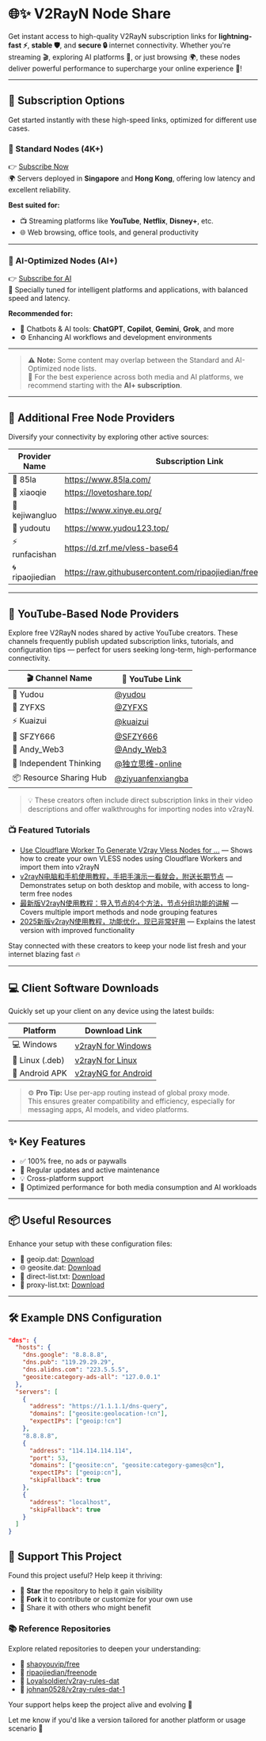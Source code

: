 # 🌐✨ V2RayN Node Share

Get instant access to high-quality V2RayN subscription links for **lightning-fast ⚡**, **stable 🛡️**, and **secure 🔒** internet connectivity. Whether you're streaming 🎬, exploring AI platforms 🤖, or just browsing 🌍, these nodes deliver powerful performance to supercharge your online experience 🚀!

---

## 🔗 Subscription Options

Get started instantly with these high-speed links, optimized for different use cases.

### 🔹 Standard Nodes (4K+)

👉 [Subscribe Now](https://raw.githubusercontent.com/DaBao-Lee/V2RayN-NodeShare/main/base64)  
🌍 Servers deployed in **Singapore** and **Hong Kong**, offering low latency and excellent reliability.

**Best suited for:**
- 📺 Streaming platforms like **YouTube**, **Netflix**, **Disney+**, etc.  
- 🌐 Web browsing, office tools, and general productivity

---

### 🤖 AI-Optimized Nodes (AI+)

👉 [Subscribe for AI](https://raw.githubusercontent.com/DaBao-Lee/V2RayN-NodeShare/main/base64-AI)  
🧠 Specially tuned for intelligent platforms and applications, with balanced speed and latency.

**Recommended for:**
- 💬 Chatbots & AI tools: **ChatGPT**, **Copilot**, **Gemini**, **Grok**, and more  
- ⚙️ Enhancing AI workflows and development environments

---

> ⚠️ **Note:** Some content may overlap between the Standard and AI-Optimized node lists.  
> 🧠 For the best experience across both media and AI platforms, we recommend starting with the **AI+ subscription**.

---

## 🌟 Additional Free Node Providers

Diversify your connectivity by exploring other active sources:

| Provider Name | Subscription Link |
|---------------|-------------------|
| 🎯 85la         | https://www.85la.com/ |
| 🐣 xiaoqie     | https://lovetoshare.top/ |
| 🧠 kejiwangluo | https://www.xinye.eu.org/ |
| 🐙 yudoutu      | https://www.yudou123.top/ |
| ⚡ runfacishan | https://d.zrf.me/vless-base64 |
| 🌀 ripaojiedian | https://raw.githubusercontent.com/ripaojiedian/freenode/main/sub |

---

## 🎥 YouTube-Based Node Providers

Explore free V2RayN nodes shared by active YouTube creators. These channels frequently publish updated subscription links, tutorials, and configuration tips — perfect for users seeking long-term, high-performance connectivity.

| 🎬 Channel Name             | 🔗 YouTube Link                              |
|----------------------------|----------------------------------------------|
| 🌊 Yudou                    | [@yudou](https://www.youtube.com/@yudou) |
| 🚀 ZYFXS                    | [@ZYFXS](https://www.youtube.com/@ZYFXS) |
| ⚡ Kuaizui                  | [@kuaizui](https://www.youtube.com/@kuaizui) |
| 🔐 SFZY666                 | [@SFZY666](https://www.youtube.com/@SFZY666) |
| 🧠 Andy_Web3               | [@Andy_Web3](https://www.youtube.com/@Andy_Web3) |
| 🧭 Independent Thinking     | [@独立思维-online](https://www.youtube.com/@独立思维-online) |
| 📦 Resource Sharing Hub     | [@ziyuanfenxiangba](https://www.youtube.com/@ziyuanfenxiangba) |

> 💡 These creators often include direct subscription links in their video descriptions and offer walkthroughs for importing nodes into v2rayN.

### 📺 Featured Tutorials

- [Use Cloudflare Worker To Generate V2ray Vless Nodes for ...](https://www.youtube.com/watch?v=OOwRoP_SWzk) — Shows how to create your own VLESS nodes using Cloudflare Workers and import them into v2rayN
- [v2rayN电脑和手机使用教程，手把手演示一看就会，附送长期节点](https://www.youtube.com/watch?v=F02YldyO6sk) — Demonstrates setup on both desktop and mobile, with access to long-term free nodes
- [最新版V2rayN使用教程：导入节点的4个方法，节点分组功能的讲解](https://www.youtube.com/watch?v=Axtc-pfua5w&pp=0gcJCfcAhR29_xXO) — Covers multiple import methods and node grouping features
- [2025新版v2rayN使用教程，功能优化，现已非常好用](https://www.youtube.com/watch?v=M0xbnQTPCCc) — Explains the latest version with improved functionality

Stay connected with these creators to keep your node list fresh and your internet blazing fast 🔥

---

## 💻 Client Software Downloads

Quickly set up your client on any device using the latest builds:

| Platform        | Download Link |
|-----------------|----------------|
| 💻 Windows       | [v2rayN for Windows](https://github.com/2dust/v2rayN/releases) |
| 🐧 Linux (.deb)  | [v2rayN for Linux](https://github.com/2dust/v2rayN/releases) |
| 📱 Android APK   | [v2rayNG for Android](https://github.com/2dust/v2rayNG/releases) |

> ⚙️ **Pro Tip:** Use per-app routing instead of global proxy mode.  
> This ensures greater compatibility and efficiency, especially for messaging apps, AI models, and video platforms.

---

## ✨ Key Features

- ✅ 100% free, no ads or paywalls  
- 🔄 Regular updates and active maintenance  
- 💡 Cross-platform support  
- 🚀 Optimized performance for both media consumption and AI workloads  

---

## 📦 Useful Resources

Enhance your setup with these configuration files:

- 📍 geoip.dat: [Download](https://github.com/Loyalsoldier/v2ray-rules-dat/releases/latest/download/geoip.dat)  
- 🌐 geosite.dat: [Download](https://github.com/Loyalsoldier/v2ray-rules-dat/releases/latest/download/geosite.dat)  
- 📃 direct-list.txt: [Download](https://raw.githubusercontent.com/Loyalsoldier/v2ray-rules-dat/release/direct-list.txt)  
- 🔐 proxy-list.txt: [Download](https://raw.githubusercontent.com/Loyalsoldier/v2ray-rules-dat/release/proxy-list.txt)

---

## 🛠 Example DNS Configuration

```json
"dns": {
  "hosts": {
    "dns.google": "8.8.8.8",
    "dns.pub": "119.29.29.29",
    "dns.alidns.com": "223.5.5.5",
    "geosite:category-ads-all": "127.0.0.1"
  },
  "servers": [
    {
      "address": "https://1.1.1.1/dns-query",
      "domains": ["geosite:geolocation-!cn"],
      "expectIPs": ["geoip:!cn"]
    },
    "8.8.8.8",
    {
      "address": "114.114.114.114",
      "port": 53,
      "domains": ["geosite:cn", "geosite:category-games@cn"],
      "expectIPs": ["geoip:cn"],
      "skipFallback": true
    },
    {
      "address": "localhost",
      "skipFallback": true
    }
  ]
}
```

## 🙌 Support This Project

Found this project useful? Help keep it thriving:

- 🌟 **Star** the repository to help it gain visibility  
- 🍴 **Fork** it to contribute or customize for your own use  
- 💬 Share it with others who might benefit

### 📚 Reference Repositories

Explore related repositories to deepen your understanding:

- 🔗 [shaoyouvip/free](https://github.com/shaoyouvip/free)
- 🔗 [ripaojiedian/freenode](https://github.com/ripaojiedian/freenode)
- 🔗 [Loyalsoldier/v2ray-rules-dat](https://github.com/Loyalsoldier/v2ray-rules-dat)  
- 🔗 [johnan0528/v2ray-rules-dat-1](https://github.com/johnan0528/v2ray-rules-dat-1)

Your support helps keep the project alive and evolving 🚀

Let me know if you'd like a version tailored for another platform or usage scenario 🚀
